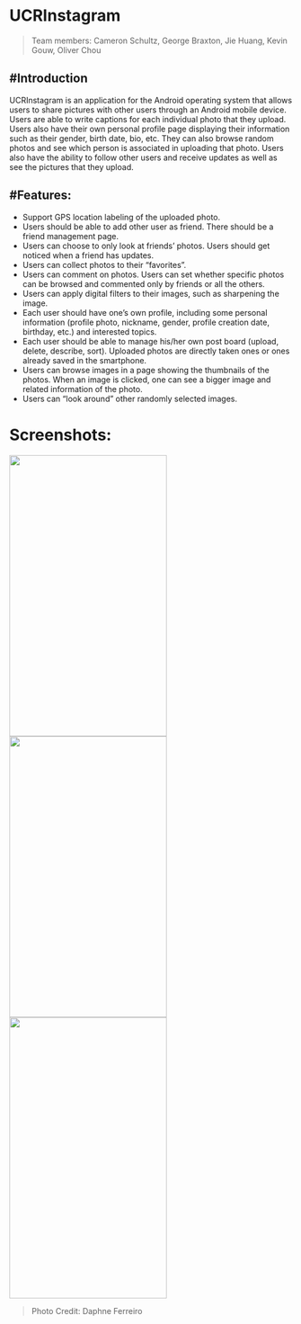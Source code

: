 UCRInstagram
==============

> Team members: Cameron Schultz, George Braxton,  Jie Huang,  Kevin Gouw,  Oliver Chou 

#Introduction
------------
UCRInstagram is an application for the Android operating system that allows users to share pictures with other users through an Android mobile device. Users are able to write captions for each individual photo that they upload. Users also have their own personal profile page displaying their information such as their gender, birth date, bio, etc. They can also browse random photos and see which person is associated in uploading that photo. Users also have the ability to follow other users and receive updates as well as see the pictures that they upload.

#Features:
-----------
* Support GPS location labeling of the uploaded photo.
* Users should be able to add other user as friend. There should be a friend management page.
* Users can choose to only look at friends’ photos. Users should get noticed when a friend has updates.
* Users can collect photos to their “favorites”.
* Users can comment on photos. Users can set whether specific photos can be browsed and commented only by friends or all the others.
* Users can apply digital filters to their images, such as sharpening the image.
* Each user should have one’s own profile, including some personal information (profile photo, nickname, gender, profile creation date, birthday, etc.) and interested topics.
* Each user should be able to manage his/her own post board (upload, delete, describe, sort). Uploaded photos are directly   taken ones or ones already saved in the smartphone.
* Users can browse images in a page showing the thumbnails of the photos. When an image is clicked, one can see a bigger image and related information of the photo.
* Users can “look around” other randomly selected images.

Screenshots:
============
<img src="http://dl.dropbox.com/s/jpnh7zmxomk5de5/Screenshot_2013-03-15-09-29-53%20%281%29.png" width="280" height="500">
<img src="http://dl.dropbox.com/s/w4if3ivftws6zy7/Screenshot_2013-03-15-09-30-39.png?m" width="280" height="500">
<img src="http://dl.dropbox.com/s/7sx39vuc5u1oq09/Screenshot_2013-03-15-09-30-50.png" width="280" height="500">

>Photo Credit: Daphne Ferreiro
